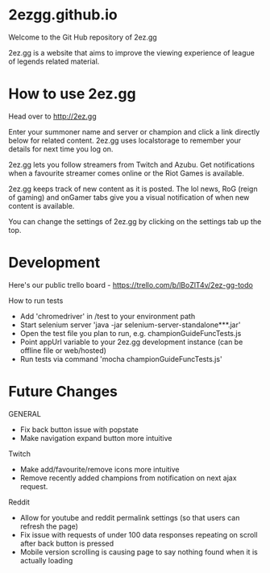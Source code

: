 2ezgg.github.io
===============

Welcome to the Git Hub repository of 2ez.gg

2ez.gg is a website that aims to improve the viewing experience of league of legends related material.


How to use 2ez.gg
=================

Head over to http://2ez.gg

Enter your summoner name and server or champion and click a link directly below for related content. 2ez.gg uses localstorage to remember your details for next time you log on.

2ez.gg lets you follow streamers from Twitch and Azubu. Get notifications when a favourite streamer comes online or the Riot Games is available.

2ez.gg keeps track of new content as it is posted. The lol news, RoG (reign of gaming) and onGamer tabs give you a visual notification of when new content is available.

You can change the settings of 2ez.gg by clicking on the settings tab up the top.

Development
==============
Here's our public trello board - https://trello.com/b/lBoZlT4v/2ez-gg-todo

How to run tests
* Add 'chromedriver' in /test to your environment path
* Start selenium server 'java -jar selenium-server-standalone***.jar'
* Open the test file you plan to run, e.g. championGuideFuncTests.js
* Point appUrl variable to your 2ez.gg development instance (can be offline file or web/hosted)
* Run tests via command 'mocha championGuideFuncTests.js'

Future Changes
==============
GENERAL
- Fix back button issue with popstate
- Make navigation expand button more intuitive

Twitch
- Make add/favourite/remove icons more intuitive
- Remove recently added champions from notification on next ajax request.

Reddit
- Allow for youtube and reddit permalink settings (so that users can refresh the page)
- Fix issue with requests of under 100 data responses repeating on scroll after back button is pressed
- Mobile version scrolling is causing page to say nothing found when it is actually loading
